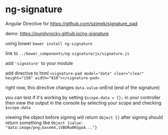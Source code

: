 # ng-signature
Angular Directive for https://github.com/szimek/signature_pad

demo: https://purplyrocky.github.io/ng-signature

using bower `bower install ng-signature`

link to `../bower_components/ng-signature/js/signature.js`

add `'signature'` to your module

add directive to html `<signature-pad model="data" clear="clear" height="150" width="810"></signature-pad>`

right now, this directive changes `data.value` onEnd (end of the signature)

you can test if it's working by setting `$scope.data = {};` in your controller then view the output in the console by selecting your scope and checking `$scope.data`

viewing the object before signing will return `Object {}`
after signing should return something like `Object {value: "data:image/png;base64,iVBORw0KGgoA..."}`
